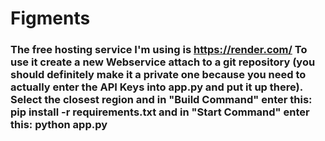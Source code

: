 # Figments
### The free hosting service I'm using is https://render.com/ To use it create a new Webservice attach to a git repository (you should definitely make it a private one because you need to actually enter the API Keys into app.py and put it up there). Select the closest region and in "Build Command" enter this: pip install -r requirements.txt and in "Start Command" enter this: python app.py
